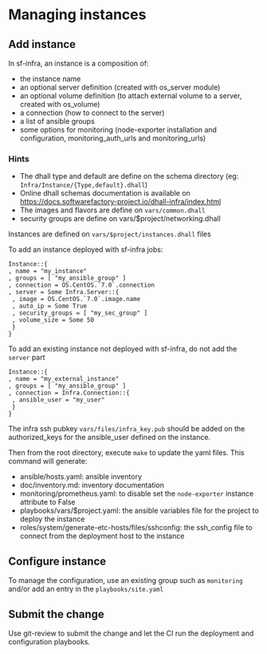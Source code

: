 # Managing instances

## Add instance

In sf-infra, an instance is a composition of:
* the instance name
* an optional server definition (created with os_server module)
* an optional volume definition (to attach external volume to a server, created
  with os_volume)
* a connection (how to connect to the server)
* a list of ansible groups
* some options for monitoring (node-exporter installation and configuration,
  monitoring_auth_urls and monitoring_urls)

### Hints

* The dhall type and default are define on the schema directory (eg:
  `Infra/Instance/{Type,default}.dhall`)
* Online dhall schemas documentation is available on
  https://docs.softwarefactory-project.io/dhall-infra/index.html
* The images and flavors are define on `vars/common.dhall`
* security groups are define on vars/$project/networking.dhall

Instances are defined on `vars/$project/instances.dhall` files

To add an instance deployed with sf-infra jobs:

 ```dhall
Instance::{
, name = "my_instance"
, groups = [ "my_ansible_group" ]
, connection = OS.CentOS.`7.0`.connection
, server = Some Infra.Server::{
  , image = OS.CentOS.`7.0`.image.name
  , auto_ip = Some True
  , security_groups = [ "my_sec_group" ]
  , volume_size = Some 50
  }
}
 ```

To add an existing instance not deployed with sf-infra, do not add the `server`
part

 ```dhall
Instance::{
, name = "my_external_instance"
, groups = [ "my_ansible_group" ]
, connection = Infra.Connection::{
  , ansible_user = "my_user"
  }
}
 ```

The infra ssh pubkey `vars/files/infra_key.pub` should be added on the
authorized_keys for the ansible_user defined on the instance.

Then from the root directory, execute `make` to update the yaml files. This command will generate:
* ansible/hosts.yaml: ansible inventory
* doc/inventory.md: inventory documentation
* monitoring/prometheus.yaml: to disable set the `node-exporter` instance attribute to False
* playbooks/vars/$project.yaml: the ansible variables file for the project to deploy the instance
* roles/system/generate-etc-hosts/files/sshconfig: the ssh_config file to connect from the deployment host to the instance

## Configure instance

To manage the configuration, use an existing group such as `monitoring` and/or add an entry in the `playbooks/site.yaml`

## Submit the change

Use git-review to submit the change and let the CI run the deployment and configuration playbooks.
